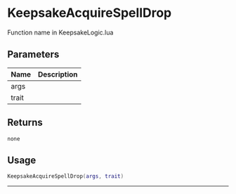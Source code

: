 # KeepsakeAcquireSpellDrop

Function name in KeepsakeLogic.lua

## Parameters

| Name  | Description |
| ----- | ----------- |
| args  |             |
| trait |             |

## Returns

`none`

## Usage

```lua
KeepsakeAcquireSpellDrop(args, trait)
```

---
